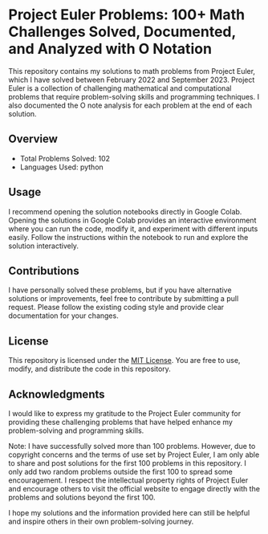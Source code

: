 # Project Euler Problems: 100+ Math Challenges Solved, Documented, and Analyzed with O Notation

This repository contains my solutions to math problems from Project Euler, which I have solved between February 2022 and September 2023.  Project Euler is a collection of challenging mathematical and computational problems that require problem-solving skills and programming techniques. I also documented the O note analysis for each problem at the end of each solution.

## Overview

- Total Problems Solved: 102
- Languages Used: python


## Usage

I recommend opening the solution notebooks directly in Google Colab. Opening the solutions in Google Colab provides an interactive environment where you can run the code, modify it, and experiment with different inputs easily. Follow the instructions within the notebook to run and explore the solution interactively.

## Contributions

I have personally solved these problems, but if you have alternative solutions or improvements, feel free to contribute by submitting a pull request. Please follow the existing coding style and provide clear documentation for your changes.

## License

This repository is licensed under the [MIT License](https://opensource.org/license/mit/). You are free to use, modify, and distribute the code in this repository.

## Acknowledgments

I would like to express my gratitude to the Project Euler community for providing these challenging problems that have helped enhance my problem-solving and programming skills.

Note: I have successfully solved more than 100 problems. However, due to copyright concerns and the terms of use set by Project Euler, I am only able to share and post solutions for the first 100 problems in this repository. I only add two random problems outside the first 100 to spread some encouragement. I respect the intellectual property rights of Project Euler and encourage others to visit the official website to engage directly with the problems and solutions beyond the first 100.

I hope my solutions and the information provided here can still be helpful and inspire others in their own problem-solving journey.


